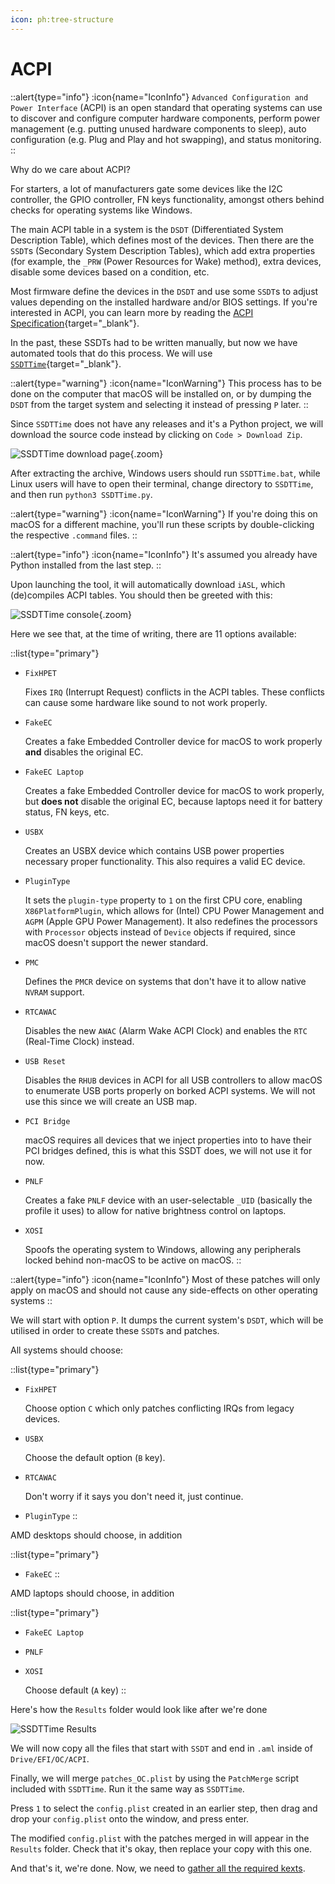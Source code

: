```yaml
---
icon: ph:tree-structure
---
```


# ACPI

::alert{type="info"}
:icon{name="IconInfo"} `Advanced Configuration and Power Interface` (ACPI) is an open standard that operating systems can use to discover and configure computer hardware components, perform power management (e.g. putting unused hardware components to sleep), auto configuration (e.g. Plug and Play and hot swapping), and status monitoring.
::

Why do we care about ACPI?

For starters, a lot of manufacturers gate some devices like the I2C controller, the GPIO controller, FN keys functionality, amongst others behind checks for operating systems like Windows.

The main ACPI table in a system is the `DSDT` (Differentiated System Description Table), which defines most of the devices. Then there are the `SSDT`s (Secondary System Description Tables), which add extra properties (for example, the `_PRW` (Power Resources for Wake) method), extra devices, disable some devices based on a condition, etc.

Most firmware define the devices in the `DSDT` and use some `SSDT`s to adjust values depending on the installed hardware and/or BIOS settings. If you're interested in ACPI, you can learn more by reading the [ACPI Specification](https://uefi.org/sites/default/files/resources/ACPI_Spec_6_5_Aug29.pdf){target="_blank"}.

In the past, these SSDTs had to be written manually, but now we have automated tools that do this process. We will use [`SSDTTime`](https://github.com/corpnewt/SSDTTime){target="_blank"}.

::alert{type="warning"}
:icon{name="IconWarning"} This process has to be done on the computer that macOS will be installed on, or by dumping the `DSDT` from the target system and selecting it instead of pressing `P` later.
::

Since `SSDTTime` does not have any releases and it's a Python project, we will download the source code instead by clicking on `Code > Download Zip`.

![SSDTTime download page](/Images/SSDTTimeDownload.png){.zoom}

After extracting the archive, Windows users should run `SSDTTime.bat`, while Linux users will have to open their terminal, change directory to `SSDTTime`, and then run `python3 SSDTTime.py`.

::alert{type="warning"}
:icon{name="IconWarning"} If you're doing this on macOS for a different machine, you'll run these scripts by double-clicking the respective `.command` files.
::

::alert{type="info"}
:icon{name="IconInfo"} It's assumed you already have Python installed from the last step.
::

Upon launching the tool, it will automatically download `iASL`, which (de)compiles ACPI tables. You should then be greeted with this:

![SSDTTime console](/Images/SSDTTimeConsole.png){.zoom}

Here we see that, at the time of writing, there are 11 options available:

::list{type="primary"}
- `FixHPET`

    Fixes `IRQ` (Interrupt Request) conflicts in the ACPI tables. These conflicts can cause some hardware like sound to not work properly.
- `FakeEC`

    Creates a fake Embedded Controller device for macOS to work properly **and** disables the original EC.
- `FakeEC Laptop`

    Creates a fake Embedded Controller device for macOS to work properly, but **does not** disable the original EC, because laptops need it for battery status, FN keys, etc.
- `USBX`

    Creates an USBX device which contains USB power properties necessary proper functionality. This also requires a valid EC device.
- `PluginType`

    It sets the `plugin-type` property to `1` on the first CPU core, enabling `X86PlatformPlugin`, which allows for (Intel) CPU Power Management and `AGPM` (Apple GPU Power Management). It also redefines the processors with `Processor` objects instead of `Device` objects if required, since macOS doesn't support the newer standard.
- `PMC`

    Defines the `PMCR` device on systems that don't have it to allow native `NVRAM` support.
- `RTCAWAC`

    Disables the new `AWAC` (Alarm Wake ACPI Clock) and enables the `RTC` (Real-Time Clock) instead.
- `USB Reset`

    Disables the `RHUB` devices in ACPI for all USB controllers to allow macOS to enumerate USB ports properly on borked ACPI systems. We will not use this since we will create an USB map.
- `PCI Bridge`

    macOS requires all devices that we inject properties into to have their PCI bridges defined, this is what this SSDT does, we will not use it for now.
- `PNLF`

    Creates a fake `PNLF` device with an user-selectable `_UID` (basically the profile it uses) to allow for native brightness control on laptops.
- `XOSI`

    Spoofs the operating system to Windows, allowing any peripherals locked behind non-macOS to be active on macOS.
::

::alert{type="info"}
:icon{name="IconInfo"} Most of these patches will only apply on macOS and should not cause any side-effects on other operating systems
::

We will start with option `P`. It dumps the current system's `DSDT`, which will be utilised in order to create these `SSDT`s and patches.

All systems should choose:

::list{type="primary"}
- `FixHPET`

  Choose option `C` which only patches conflicting IRQs from legacy devices.
- `USBX`

  Choose the default option (`B` key).
- `RTCAWAC`

  Don't worry if it says you don't need it, just continue.
- `PluginType`
::

AMD desktops should choose, in addition

::list{type="primary"}
- `FakeEC`
::

AMD laptops should choose, in addition

::list{type="primary"}
- `FakeEC Laptop`
- `PNLF`
- `XOSI`

  Choose default (`A` key)
::

Here's how the `Results` folder would look like after we're done

![SSDTTime Results](/Images/SSDTTimeResults.png)

We will now copy all the files that start with `SSDT` and end in `.aml` inside of `Drive/EFI/OC/ACPI`.

Finally, we will merge `patches_OC.plist` by using the `PatchMerge` script included with `SSDTTime`. Run it the same way as `SSDTTime`.

Press `1` to select the `config.plist` created in an earlier step, then drag and drop your `config.plist` onto the window, and press enter.

The modified `config.plist` with the patches merged in will appear in the `Results` folder. Check that it's okay, then replace your copy with this one.

And that's it, we're done. Now, we need to [gather all the required kexts](/guide/gathering-files/kexts).
